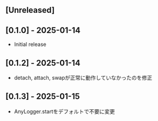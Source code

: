 ## [Unreleased]

## [0.1.0] - 2025-01-14

- Initial release

## [0.1.2] - 2025-01-14

- detach, attach, swapが正常に動作していなかったのを修正

## [0.1.3] - 2025-01-15

- AnyLogger.startをデフォルトで不要に変更
